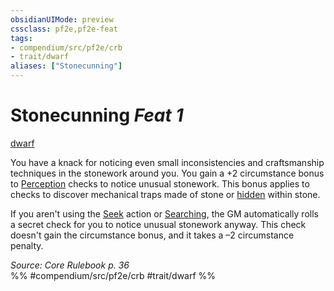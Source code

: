 ```yaml
---
obsidianUIMode: preview
cssclass: pf2e,pf2e-feat
tags:
- compendium/src/pf2e/crb
- trait/dwarf
aliases: ["Stonecunning"]
---
```

# Stonecunning  *Feat 1*  
[dwarf](rules/traits/dwarf.md)  


You have a knack for noticing even small inconsistencies and craftsmanship techniques in the stonework around you. You gain a +2 circumstance bonus to [Perception](compendium/skills.md#Perception) checks to notice unusual stonework. This bonus applies to checks to discover mechanical traps made of stone or [hidden](rules/conditions.md#Hidden) within stone.

If you aren't using the [Seek](rules/actions/seek.md) action or [Searching](rules/actions/search.md), the GM automatically rolls a secret check for you to notice unusual stonework anyway. This check doesn't gain the circumstance bonus, and it takes a –2 circumstance penalty.

*Source: Core Rulebook p. 36*  
%% #compendium/src/pf2e/crb #trait/dwarf %%
